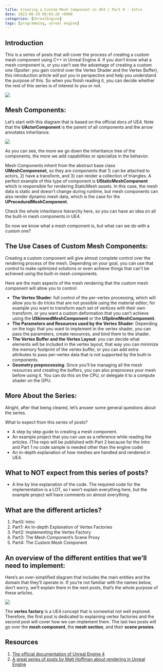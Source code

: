 ```yaml
---
title: Creating a Custom Mesh Component in UE4 | Part 0 - Intro
date: 2023-06-29 00:03:20 +0900
categories: [UnrealEngine]
tags: [programming, unreal engine]
---
```



Introduction
---
This is a series of posts that will cover the process of creating a custom mesh component using C++ in Unreal Engine 4. If you don’t know what a mesh component is, or you can’t see the advantage of creating a custom one (Spoiler: you gain control over the Vertex Shader and the Vertex Buffer), this introduction article will put you in perspective and help you understand the purpose of this. So when you finish reading it, you can decide whether the rest of this series is of interest to you or not.


![](https://user-images.githubusercontent.com/9776327/249572052-158fbae2-261a-4cf0-927e-2f79d99b99da.jpg)


Mesh Components:
---
Let’s start with this diagram that is based on the official docs of UE4. Note that the **UActorComponent** is the parent of all components and the arrow annotates inheritance.

![](https://user-images.githubusercontent.com/9776327/249572054-80a67fd2-3fc7-4522-91ef-a0644b61e310.jpg)


As you can see, the more we go down the inheritance tree of the components, the more we add capabilities or specialize in the behavior.

Mesh Components inherit from the abstract base class **UMeshComponenet**, so they are components that 1) can be attached to actors, 2) have a transform, and 3) can render a collection of triangles. A perfect example of this type of component is **UStaticMeshComponent** which is responsible for rendering StaticMesh assets. In this case, the mesh data is static and doesn’t change during runtime, but mesh components can also render dynamic mesh data, which is the case for the **UProceduralMeshComponent**.

Check the whole inheritance hierarchy here, so you can have an idea on all the built-in mesh components in UE4.

So now we know what a mesh component is, but what can we do with a custom one?


The Use Cases of Custom Mesh Components:
---
Creating a custom component will give almost complete control over the rendering process of the mesh. Depending on your goal, you can use that control to make optimized solutions or even achieve things that can’t be achieved using the built-in mesh components.

Here are the main aspects of the mesh rendering that the custom mesh component will allow you to control:

- **The Vertex Shader**: full control of the per-vertex processing, which will allow you to do tricks that are not possible using the material editor; for example you want to transform each set of vertices with their own transform, or you want a custom deformation that you can’t achieve using the **USkinnedMeshComponent** or the **USplineMeshComponent**.
- **The Parameters and Resources used by the Vertex Shader**: Depending on the logic that you want to implement in the vertex shader, you can pass the parameters, create resources, and bind them to the shader.
- **The Vertex Buffer and the Vertex Layout**: you can decide what elements will be included in the vertex layout, that way you can minimize the memory footprint of the vertex buffer, or you can add extra attributes to pass per-vertex data that is not supported by the built-in components.
- **Geometry preprocessing**: Since you’ll be managing all the mesh resources and creating the buffers, you can also preprocess your mesh before using it. You can do this on the CPU, or delegate it to a compute shader on the GPU.

More About the Series:
---
Alright, after that being cleared, let’s answer some general questions about the series.


What to expect from this series of posts?
- A step by step guide to creating a mesh component.
- An example project that you can use as a reference while reading the articles. (The repo will be published with Part 2 because for the Intro and Part 1 no code sample is needed other than the engine code)
- An in-depth explanation of how meshes are handled and rendered in UE4.


What to NOT expect from this series of posts?
---
- A line by line explanation of the code. The required code for the implementation is a LOT, so I won’t explain everything here, but the example project will have comments on almost everything.


What are the different articles?
---
1. Part0: Intro
2. Part1: An In-depth Explanation of Vertex Factories
3. Part2: Implementing the Vertex Factory
4. Part3: The Mesh Component’s Scene Proxy
5. Part4: The Custom Mesh Component


An overview of the different entities that we’ll need to implement:
---
Here’s an over-simplified diagram that includes the main entities and the domain that they’ll operate in. If you’re not familiar with the names below, don’t worry, we’ll explain them in the next posts, that’s the whole purpose of these articles.

![](https://user-images.githubusercontent.com/9776327/249572044-17e580f3-1471-44eb-bbaf-9f239f24733d.jpg)

The **vertex factory** is a UE4 concept that is somewhat not well explored. Therefore, the first post is dedicated to explaining vertex factories and the second post will cover how we can implement them. The last two posts will go over the **mesh component**, the **mesh section**, and their **scene proxies**.


Resources
---
1. [The official documentation of Unreal Engine 4](https://docs.unrealengine.com/en-US/index.html)
2. [A great series of posts by Matt Hoffman about rendering in Unreal Engine](https://medium.com/@lordned/unreal-engine-4-rendering-overview-part-1-c47f2da65346)